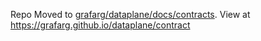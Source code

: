 Repo Moved to [grafarg/dataplane/docs/contracts](https://github.com/famarks/dataplane/tree/main/docs/contract). View at https://grafarg.github.io/dataplane/contract